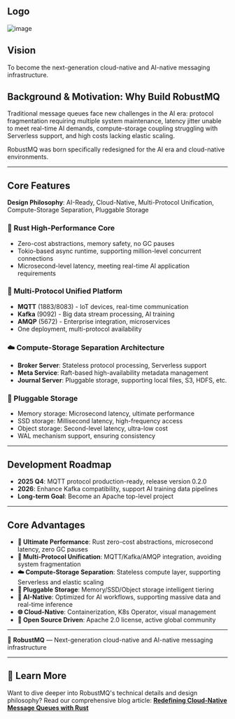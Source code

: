 ## Logo

![image](/images/robustmq-logo.png)

## Vision
To become the next-generation cloud-native and AI-native messaging infrastructure.

## Background & Motivation: Why Build RobustMQ

Traditional message queues face new challenges in the AI era: protocol fragmentation requiring multiple system maintenance, latency jitter unable to meet real-time AI demands, compute-storage coupling struggling with Serverless support, and high costs lacking elastic scaling.

RobustMQ was born specifically redesigned for the AI era and cloud-native environments.

---

## Core Features

**Design Philosophy**: AI-Ready, Cloud-Native, Multi-Protocol Unification, Compute-Storage Separation, Pluggable Storage

### 🦀 Rust High-Performance Core
- Zero-cost abstractions, memory safety, no GC pauses
- Tokio-based async runtime, supporting million-level concurrent connections
- Microsecond-level latency, meeting real-time AI application requirements

### 🔌 Multi-Protocol Unified Platform
- **MQTT** (1883/8083) - IoT devices, real-time communication
- **Kafka** (9092) - Big data stream processing, AI training
- **AMQP** (5672) - Enterprise integration, microservices
- One deployment, multi-protocol availability

### ☁️ Compute-Storage Separation Architecture
- **Broker Server**: Stateless protocol processing, Serverless support
- **Meta Service**: Raft-based high-availability metadata management
- **Journal Server**: Pluggable storage, supporting local files, S3, HDFS, etc.

### 💾 Pluggable Storage
- Memory storage: Microsecond latency, ultimate performance
- SSD storage: Millisecond latency, high-frequency access
- Object storage: Second-level latency, ultra-low cost
- WAL mechanism support, ensuring consistency

---

## Development Roadmap

- **2025 Q4**: MQTT protocol production-ready, release version 0.2.0
- **2026**: Enhance Kafka compatibility, support AI training data pipelines
- **Long-term Goal**: Become an Apache top-level project

---

## Core Advantages

- **🚀 Ultimate Performance**: Rust zero-cost abstractions, microsecond latency, zero GC pauses
- **🔌 Multi-Protocol Unification**: MQTT/Kafka/AMQP integration, avoiding system fragmentation
- **☁️ Compute-Storage Separation**: Stateless compute layer, supporting Serverless and elastic scaling
- **💾 Pluggable Storage**: Memory/SSD/Object storage intelligent tiering
- **🎯 AI-Native**: Optimized for AI workflows, supporting massive data and real-time inference
- **🌐 Cloud-Native**: Containerization, K8s Operator, visual management
- **🤝 Open Source Driven**: Apache 2.0 license, active global community

---

📌 **RobustMQ** — Next-generation cloud-native and AI-native messaging infrastructure

---

## 📖 Learn More

Want to dive deeper into RobustMQ's technical details and design philosophy? Read our comprehensive blog article:
**[Redefining Cloud-Native Message Queues with Rust](../Blogs/01.md)**

